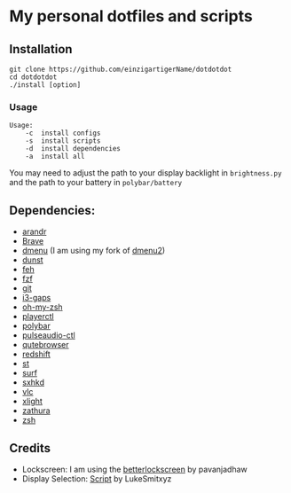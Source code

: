 # My personal dotfiles and scripts

## Installation
```
git clone https://github.com/einzigartigerName/dotdotdot
cd dotdotdot
./install [option]
```
### Usage
```
Usage:
    -c  install configs
    -s  install scripts
    -d  install dependencies
    -a  install all
```
You may need to adjust the path to your display backlight in `brightness.py` and the path to your battery in `polybar/battery`

## Dependencies:
* [arandr](https://christian.amsuess.com/tools/arandr/)
* [Brave](https://brave.com)
* [dmenu](https://tools.suckless.org/dmenu/) (I am using my fork of [dmenu2](https://github.com/einzigartigerName/dmenu))
* [dunst](https://dunst-project.org/)
* [feh](https://wiki.archlinux.org/index.php/Feh)
* [fzf](https://github.com/junegunn/fzf)
* [git](https://git-scm.com/)
* [i3-gaps](https://github.com/Airblader/i3)
* [oh-my-zsh](https://github.com/robbyrussell/oh-my-zsh)
* [playerctl](https://github.com/acrisci/playerctl)
* [polybar](https://github.com/jaagr/polybar)
* [pulseaudio-ctl](https://github.com/graysky2/pulseaudio-ctl)
* [qutebrowser](https://qutebrowser.org/)
* [redshift](http://jonls.dk/redshift/)
* [st](https://st.suckless.org/)
* [surf](https://surf.suckless.org/)
* [sxhkd](https://github.com/baskerville/sxhkd)
* [vlc](https://www.videolan.org/vlc/)
* [xlight](https://github.com/einzigartigername/xlight)
* [zathura](https://wiki.archlinux.org/index.php/Zathura)
* [zsh](http://www.zsh.org/)

## Credits
* Lockscreen: I am using the [betterlockscreen](https://github.com/pavanjadhaw/betterlockscreen) by pavanjadhaw
* Display Selection: [Script](https://github.com/LukeSmithxyz/voidrice/blob/master/.scripts/i3cmds/displayselect) by LukeSmitxyz
